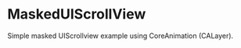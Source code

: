 MaskedUIScrollView
==================

Simple masked UIScrollview example using CoreAnimation (CALayer). 